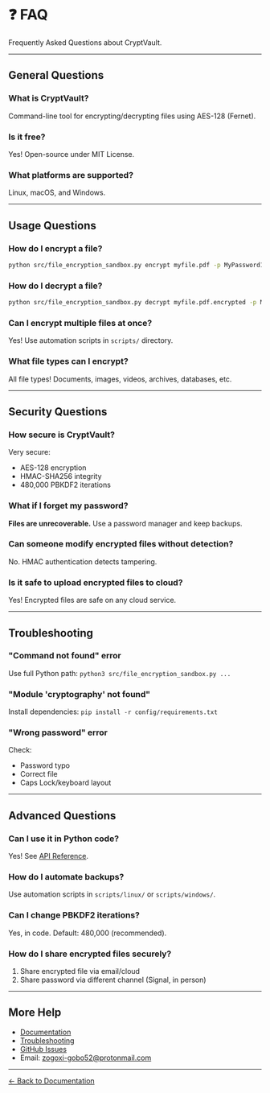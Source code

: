 # ❓ FAQ

Frequently Asked Questions about CryptVault.

---

## General Questions

### What is CryptVault?
Command-line tool for encrypting/decrypting files using AES-128 (Fernet).

### Is it free?
Yes! Open-source under MIT License.

### What platforms are supported?
Linux, macOS, and Windows.

---

## Usage Questions

### How do I encrypt a file?
```bash
python src/file_encryption_sandbox.py encrypt myfile.pdf -p MyPassword123!
```

### How do I decrypt a file?
```bash
python src/file_encryption_sandbox.py decrypt myfile.pdf.encrypted -p MyPassword123!
```

### Can I encrypt multiple files at once?
Yes! Use automation scripts in `scripts/` directory.

### What file types can I encrypt?
All file types! Documents, images, videos, archives, databases, etc.

---

## Security Questions

### How secure is CryptVault?
Very secure:
- AES-128 encryption
- HMAC-SHA256 integrity
- 480,000 PBKDF2 iterations

### What if I forget my password?
**Files are unrecoverable.** Use a password manager and keep backups.

### Can someone modify encrypted files without detection?
No. HMAC authentication detects tampering.

### Is it safe to upload encrypted files to cloud?
Yes! Encrypted files are safe on any cloud service.

---

## Troubleshooting

### "Command not found" error
Use full Python path: `python3 src/file_encryption_sandbox.py ...`

### "Module 'cryptography' not found"
Install dependencies: `pip install -r config/requirements.txt`

### "Wrong password" error
Check:
- Password typo
- Correct file
- Caps Lock/keyboard layout

---

## Advanced Questions

### Can I use it in Python code?
Yes! See [API Reference](API_REFERENCE.md).

### How do I automate backups?
Use automation scripts in `scripts/linux/` or `scripts/windows/`.

### Can I change PBKDF2 iterations?
Yes, in code. Default: 480,000 (recommended).

### How do I share encrypted files securely?
1. Share encrypted file via email/cloud
2. Share password via different channel (Signal, in person)

---

## More Help

- [Documentation](README.md)
- [Troubleshooting](TROUBLESHOOTING.md)
- [GitHub Issues](https://github.com/pawored/cryptvault/issues)
- Email: zogoxi-gobo52@protonmail.com

---

[← Back to Documentation](README.md)
